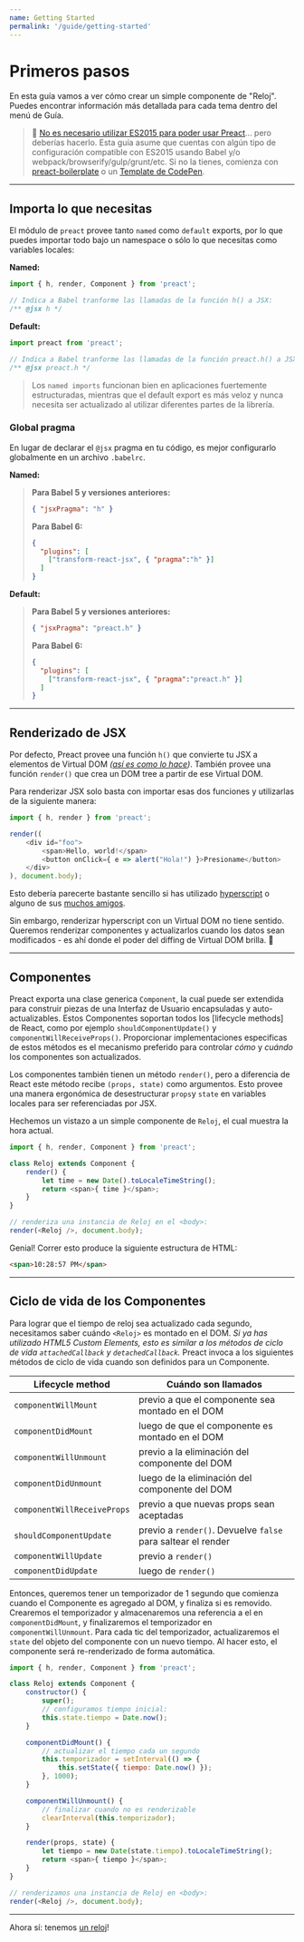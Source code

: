 ```yaml
---
name: Getting Started
permalink: '/guide/getting-started'
---
```


# Primeros pasos

En esta guía vamos a ver cómo crear un simple componente de "Reloj". Puedes encontrar información más detallada para cada tema dentro del menú de Guía.

> :information_desk_person: [No es necesario utilizar ES2015 para poder usar Preact](https://github.com/developit/preact-without-babel)... pero deberías hacerlo. Esta guía asume que cuentas con algún tipo de configuración compatible con ES2015 usando Babel y/o webpack/browserify/gulp/grunt/etc. Si no la tienes, comienza con [preact-boilerplate] o un [Template de CodePen](http://codepen.io/developit/pen/pgaROe?editors=0010).

---


## Importa lo que necesitas

El módulo de `preact` provee tanto `named` como `default` exports, por lo que puedes importar todo bajo un namespace o sólo lo que necesitas como variables locales:

**Named:**

```js
import { h, render, Component } from 'preact';

// Indica a Babel tranforme las llamadas de la función h() a JSX:
/** @jsx h */
```

**Default:**

```js
import preact from 'preact';

// Indica a Babel tranforme las llamadas de la función preact.h() a JSX:
/** @jsx preact.h */
```

> Los `named imports` funcionan bien en aplicaciones fuertemente estructuradas, mientras que el default export es más veloz y nunca necesita ser actualizado al utilizar diferentes partes de la librería.

### Global pragma

En lugar de declarar el `@jsx` pragma en tu código, es mejor configurarlo globalmente en un archivo `.babelrc`.

**Named:**
>**Para Babel 5 y versiones anteriores:**
>
> ```json
> { "jsxPragma": "h" }
> ```
>
> **Para Babel 6:**
>
> ```json
> {
>   "plugins": [
>     ["transform-react-jsx", { "pragma":"h" }]
>   ]
> }
> ```

**Default:**
>**Para Babel 5 y versiones anteriores:**
>
> ```json
> { "jsxPragma": "preact.h" }
> ```
>
> **Para Babel 6:**
>
> ```json
> {
>   "plugins": [
>     ["transform-react-jsx", { "pragma":"preact.h" }]
>   ]
> }
> ```

---


## Renderizado de JSX

Por defecto, Preact provee una función `h()` que convierte tu JSX a elementos de Virtual DOM _([así es como lo hace](http://jasonformat.com/wtf-is-jsx))_. También provee una función `render()` que crea un DOM tree a partir de ese Virtual DOM.

Para renderizar JSX solo basta con importar esas dos funciones y utilizarlas de la siguiente manera:

```js
import { h, render } from 'preact';

render((
	<div id="foo">
		<span>Hello, world!</span>
		<button onClick={ e => alert("Hola!") }>Presioname</button>
	</div>
), document.body);
```


Esto debería parecerte bastante sencillo si has utilizado [hyperscript] o alguno de sus [muchos amigos](https://github.com/developit/vhtml).

Sin embargo, renderizar hyperscript con un Virtual DOM no tiene sentido. Queremos renderizar componentes y actualizarlos cuando los datos sean modificados - es ahí donde el poder del diffing de Virtual DOM brilla. :star2:


---


## Componentes

Preact exporta una clase generica `Component`, la cual puede ser extendida para construir piezas de una Interfaz de Usuario encapsuladas y auto-actualizables. Estos Componentes soportan todos los [lifecycle methods] de React, como por ejemplo `shouldComponentUpdate()` y `componentWillReceiveProps()`. Proporcionar implementaciones especificas de estos métodos es el mecanismo preferido para controlar _cómo_ y _cuándo_ los componentes son actualizados.

Los componentes también tienen un método `render()`, pero a diferencia de React este método recibe `(props, state)` como argumentos. Esto provee una manera ergonómica de desestructurar `props`y `state` en variables locales para ser referenciadas por JSX.

Hechemos un vistazo a un simple componente de `Reloj`, el cual muestra la hora actual.

```js
import { h, render, Component } from 'preact';

class Reloj extends Component {
	render() {
		let time = new Date().toLocaleTimeString();
		return <span>{ time }</span>;
	}
}

// renderiza una instancia de Reloj en el <body>:
render(<Reloj />, document.body);
```


Genial! Correr esto produce la siguiente estructura de HTML:

```html
<span>10:28:57 PM</span>
```


---


## Ciclo de vida de los Componentes

Para lograr que el tiempo de reloj sea actualizado cada segundo, necesitamos saber cuándo `<Reloj>` es montado en el DOM. _Si ya has utilizado HTML5 Custom Elements, esto es similar a los métodos de ciclo de vida `attachedCallback` y `detachedCallback`._ Preact invoca a los siguientes métodos de ciclo de vida cuando son definidos para un Componente.


| Lifecycle method            | Cuándo son llamados                                          |
|-----------------------------|--------------------------------------------------------------|
| `componentWillMount`        | previo a que el componente sea montado en el DOM             |
| `componentDidMount`         | luego de que el componente es montado en el DOM              |
| `componentWillUnmount`      | previo a la eliminación del componente del DOM               |
| `componentDidUnmount`       | luego de la eliminación del componente del DOM               |
| `componentWillReceiveProps` | previo a que nuevas props sean aceptadas                     |
| `shouldComponentUpdate`     | previo a `render()`. Devuelve `false` para saltear el render |
| `componentWillUpdate`       | previo a `render()`                                          |
| `componentDidUpdate`        | luego de `render()`                                          |



Entonces, queremos tener un temporizador de 1 segundo que comienza cuando el Componente es agregado al DOM, y finaliza si es removido. Crearemos el temporizador y almacenaremos una referencia a el en `componentDidMount`, y finalizaremos el temporizador en `componentWillUnmount`. Para cada tic del temporizador, actualizaremos el `state` del objeto del componente con un nuevo tiempo. Al hacer esto, el componente será re-renderizado de forma automática.

```js
import { h, render, Component } from 'preact';

class Reloj extends Component {
	constructor() {
		super();
		// configuramos tiempo inicial:
		this.state.tiempo = Date.now();
	}

	componentDidMount() {
		// actualizar el tiempo cada un segundo
		this.temporizador = setInterval(() => {
			this.setState({ tiempo: Date.now() });
		}, 1000);
	}

	componentWillUnmount() {
		// finalizar cuando no es renderizable
		clearInterval(this.temporizador);
	}

	render(props, state) {
		let tiempo = new Date(state.tiempo).toLocaleTimeString();
		return <span>{ tiempo }</span>;
	}
}

// renderizamos una instancia de Reloj en <body>:
render(<Reloj />, document.body);
```


---


Ahora sí: tenemos [un reloj](http://jsfiddle.net/developit/u9m5x0L7/embedded/result,js/)!



[preact-boilerplate]: https://github.com/developit/preact-boilerplate
[hyperscript]: https://github.com/dominictarr/hyperscript
